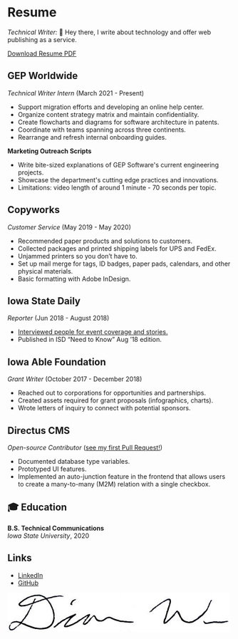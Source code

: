 # Resume

*Technical Writer:* 👋 Hey there, I write about technology and offer web publishing as a service.
<!-- 
### Help Guides

Please see [Port Forwarding](/portfolio/how-to-port-forwarding/) and [Purely Illustrated Manual](portfolio/wordless).

### Scripting

- [Python](/portfolio/python)
- [PowerShell](/portfolio/powershell)
- [JavaScript](/portfolio/js)

### 3D Graphics

Please see [editor](/portfolio/zdog-scope/) and [parrot](/portfolio/js/). -->


[Download Resume PDF](/portfolio/2022-03_resume_cv.pdf)

## GEP Worldwide

*Technical Writer Intern* (March 2021 - Present)

- Support migration efforts and developing an online help center.
- Organize content strategy matrix and maintain confidentiality.
- Create flowcharts and diagrams for software architecture in patents.
- Coordinate with teams spanning across three continents.
- Rearrange and refresh internal onboarding guides.

**Marketing Outreach Scripts**

- Write bite-sized explanations of GEP Software's current engineering projects.
- Showcase the department's cutting edge practices and innovations.
- Limitations: video length of around 1 minute - 70 seconds per topic.


<!-- 
> The inventor should provide math equations in LaTeX notation. Alternatively, they can send over a Markdown document with Tex equations. See [Upmath Markdown & LaTeX Editor](https://upmath.me/).
>
> Use [Upmath Online Editor](https://i.upmath.me/) to generate high quality SVGs from LaTeX.
>
> 1. Paste text into the box.
> 2. The generated equation will appear below the box.
> 3. Right-click to **Save Image As...**
>
> Import the equation into your graphics program of choice. -->

## Copyworks

*Customer Service* (May 2019 - May 2020)

- Recommended paper products and solutions to customers.
- Collected packages and printed shipping labels for UPS and FedEx.
- Unjammed printers so you don’t have to.
- Set up mail merge for tags, ID badges, paper pads, calendars, and other physical materials.
- Basic formatting with Adobe InDesign.

## Iowa State Daily 

*Reporter* (Jun 2018 - August 2018)

- [Interviewed people for event coverage and stories.](https://www.iowastatedaily.com/news/ames-community-comes-together-for-fireworks-celebration/article_b406183a-7f3e-11e8-878d-b307a8286134.html)
- Published in ISD “Need to Know” Aug ’18 edition.

## Iowa Able Foundation

*Grant Writer* (October 2017 - December 2018)

- Reached out to corporations for opportunities and partnerships.
- Created assets required for grant proposals (infographics, charts).
- Wrote letters of inquiry to connect with potential sponsors.

## Directus CMS

*Open-source Contributor* ([see my first Pull Request!](https://firstpr.me/#ceruulean))

-  Documented database type variables.
-  Prototyped UI features.
-  Implemented an auto-junction feature in the frontend that allows users to create a many-to-many (M2M) relation with a single checkbox.

## 🎓 Education

**B.S. Technical Communications**   
*Iowa State University*, 2020


## Links

- [LinkedIn](https://www.linkedin.com/in/dcwu/)
- [GitHub](https://github.com/ceruulean)

![Signature of Diana Wu](sig.jpg#floatright)
